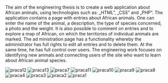 The  aim of  the engineering thesis is to create a web application about African animals, 
using technologies such as: „HTML”, „CSS” and „PHP”. The application contains a page with 
entries about African animals. One can enter the name of the animal, a description, the type of 
species concerned, a photo and the weight. It is also possible to comment on entries and to 
explore a map of African, on which the territories of individual animals are marked. The ad
ministration page has a functionality whereby the administrator has full rights to edit all entries 
and to delete them. At the same time, he has full control over users. The engineering work 
focuses on identifying new animals and connecting users of the site who want to learn about 
African animal species.


![praca12](https://github.com/user-attachments/assets/436dd373-6ec9-4556-9c26-8af1618707e4)
![praca13](https://github.com/user-attachments/assets/bfc2fb12-7a06-443c-92e7-8036cb8884e5)
![praca7](https://github.com/user-attachments/assets/ed835b22-f517-45e5-82a0-ecb304d8bf1d)
![praca11](https://github.com/user-attachments/assets/027359a7-c599-43ea-bee6-1825c5cb8bcb)
![praca10](https://github.com/user-attachments/assets/99301887-ba74-4d69-bd2f-07a1120ee96a)
![praca9](https://github.com/user-attachments/assets/6901b795-79bc-4ef8-b3ac-bdf853c9b6b8)
![praca8](https://github.com/user-attachments/assets/ca059a0b-04ca-4531-9418-e70f06eb9a63)
![praca4](https://github.com/user-attachments/assets/05b4a745-784b-40e0-9a4d-7e1fd6c51be7)
![praca3](https://github.com/user-attachments/assets/9cc86bfe-39e1-4a12-9140-72750036e6a7)
![praca2](https://github.com/user-attachments/assets/19be8718-c9d9-4e60-ada7-346fbedd4e04)
![praca1](https://github.com/user-attachments/assets/8624dce0-275b-4dc3-a4d3-ad463e87919d)
